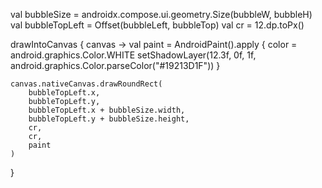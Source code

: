 val bubbleSize = androidx.compose.ui.geometry.Size(bubbleW, bubbleH)
val bubbleTopLeft = Offset(bubbleLeft, bubbleTop)
val cr = 12.dp.toPx()

drawIntoCanvas { canvas ->
    val paint = AndroidPaint().apply {
        color = android.graphics.Color.WHITE
        setShadowLayer(12.3f, 0f, 1f, android.graphics.Color.parseColor("#19213D1F"))
    }

    canvas.nativeCanvas.drawRoundRect(
        bubbleTopLeft.x,
        bubbleTopLeft.y,
        bubbleTopLeft.x + bubbleSize.width,
        bubbleTopLeft.y + bubbleSize.height,
        cr,
        cr,
        paint
    )
}
